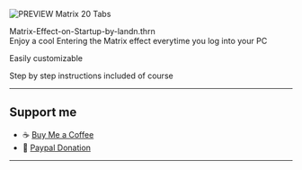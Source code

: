 
![PREVIEW Matrix 20 Tabs](https://github.com/user-attachments/assets/6aefd6ba-1897-4ad6-bedb-1922086ca3c5)

Matrix-Effect-on-Startup-by-landn.thrn  
Enjoy a cool Entering the Matrix effect everytime you log into your PC  

Easily customizable  

Step by step instructions included of course  

---

## Support me
- ☕ [Buy Me a Coffee](https://buymeacoffee.com/landn.thrn)  
- 🌊 [Paypal Donation](https://www.paypal.com/donate/?hosted_button_id=K4PLHFVBH7X8C)

---
